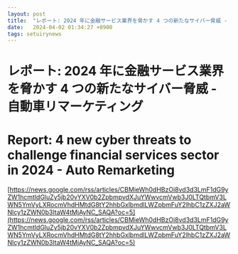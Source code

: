 ```yaml
---
layout: post
title:  "レポート: 2024 年に金融サービス業界を脅かす 4 つの新たなサイバー脅威 - 自動車リマーケティング"
date:   2024-04-02 01:34:27 +0900
tags: setuirynews 
---
```


# レポート: 2024 年に金融サービス業界を脅かす 4 つの新たなサイバー脅威 - 自動車リマーケティング



# Report: 4 new cyber threats to challenge financial services sector in 2024 - Auto Remarketing

[https://news.google.com/rss/articles/CBMieWh0dHBzOi8vd3d3LmF1dG9yZW1hcmtldGluZy5jb20vYXV0b2ZpbmpvdXJuYWwvcmVwb3J0LTQtbmV3LWN5YmVyLXRocmVhdHMtdG8tY2hhbGxlbmdlLWZpbmFuY2lhbC1zZXJ2aWNlcy1zZWN0b3ItaW4tMjAyNC_SAQA?oc=5](https://news.google.com/rss/articles/CBMieWh0dHBzOi8vd3d3LmF1dG9yZW1hcmtldGluZy5jb20vYXV0b2ZpbmpvdXJuYWwvcmVwb3J0LTQtbmV3LWN5YmVyLXRocmVhdHMtdG8tY2hhbGxlbmdlLWZpbmFuY2lhbC1zZXJ2aWNlcy1zZWN0b3ItaW4tMjAyNC_SAQA?oc=5)


